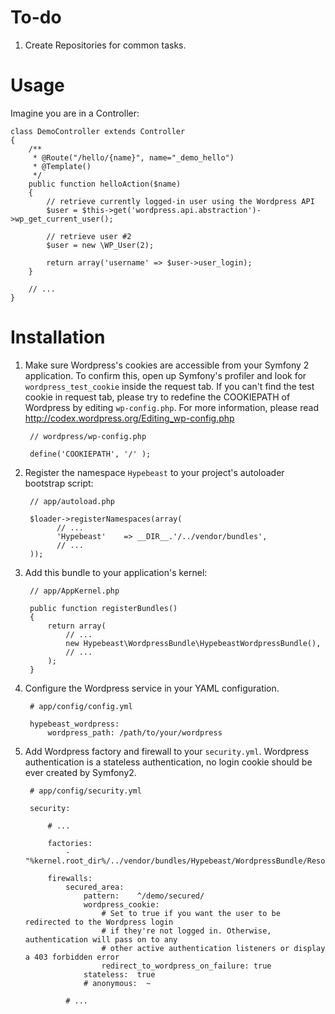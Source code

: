 To-do
=====

1. Create Repositories for common tasks.

Usage 
=====

Imagine you are in a Controller:

    class DemoController extends Controller
    {
        /**
         * @Route("/hello/{name}", name="_demo_hello")
         * @Template()
         */
        public function helloAction($name)
        {
            // retrieve currently logged-in user using the Wordpress API
            $user = $this->get('wordpress.api.abstraction')->wp_get_current_user();
            
            // retrieve user #2
            $user = new \WP_User(2);

            return array('username' => $user->user_login);
        }

        // ...
    }

Installation
============

1. Make sure Wordpress's cookies are accessible from your Symfony 2 application. To confirm this, open up Symfony's profiler and look for `wordpress_test_cookie` inside the request tab.
   If you can't find the test cookie in request tab, please try to redefine the COOKIEPATH of Wordpress by editing `wp-config.php`. 
   For more information, please read http://codex.wordpress.org/Editing_wp-config.php

        // wordpress/wp-config.php

        define('COOKIEPATH', '/' );    

2. Register the namespace `Hypebeast` to your project's autoloader bootstrap script:

        // app/autoload.php

        $loader->registerNamespaces(array(
              // ...
              'Hypebeast'    => __DIR__.'/../vendor/bundles',
              // ...
        ));

3. Add this bundle to your application's kernel:

        // app/AppKernel.php

        public function registerBundles()
        {
            return array(
                // ...
                new Hypebeast\WordpressBundle\HypebeastWordpressBundle(),
                // ...
            );
        }

4. Configure the Wordpress service in your YAML configuration.
        
        # app/config/config.yml
        
        hypebeast_wordpress:
            wordpress_path: /path/to/your/wordpress

5. Add Wordpress factory and firewall to your `security.yml`. Wordpress authentication is a stateless authentication, no login cookie should be ever created by Symfony2.

        # app/config/security.yml
        
        security:
            
            # ...
            
            factories:
                - "%kernel.root_dir%/../vendor/bundles/Hypebeast/WordpressBundle/Resources/config/security_factories.xml"
            
            firewalls:
                secured_area:
                    pattern:    ^/demo/secured/
                    wordpress_cookie:
                        # Set to true if you want the user to be redirected to the Wordpress login 
                        # if they're not logged in. Otherwise, authentication will pass on to any 
                        # other active authentication listeners or display a 403 forbidden error
                        redirect_to_wordpress_on_failure: true
                    stateless:  true
                    # anonymous:  ~
                    
                # ...